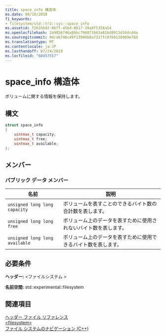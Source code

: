 ```yaml
---
title: space_info 構造体
ms.date: 09/10/2018
f1_keywords:
- filesystem/std::tr2::sys::space_info
ms.assetid: f2b35b42-06ff-45bd-8617-39a0f5358a54
ms.openlocfilehash: 2a9856746a8bbc796871663a81bd8911d34dcd4a
ms.sourcegitcommit: 0dcab746c49f13946b0a7317fc9769130969e76d
ms.translationtype: MT
ms.contentlocale: ja-JP
ms.lasthandoff: 07/24/2019
ms.locfileid: "68457557"
---
```

# <a name="spaceinfo-structure"></a>space_info 構造体

ボリュームに関する情報を保持します。

## <a name="syntax"></a>構文

```cpp
struct space_info
{
    uintmax_t capacity;
    uintmax_t free;
    uintmax_t available;
};
```

## <a name="members"></a>メンバー

### <a name="public-data-members"></a>パブリック データ メンバー

|名前|説明|
|----------|-----------------|
|`unsigned long long capacity`|ボリュームを表すことのできるバイト数の合計数を表します。|
|`unsigned long long free`|ボリューム上のデータを表すために使用されないバイト数を表します。|
|`unsigned long long available`|ボリューム上のデータを表すために使用できるバイト数を表します。|

## <a name="requirements"></a>必要条件

**ヘッダー:** \<ファイルシステム >

**名前空間:** std::experimental::filesystem

## <a name="see-also"></a>関連項目

[ヘッダー ファイル リファレンス](../standard-library/cpp-standard-library-header-files.md)\
[\<filesystem>](../standard-library/filesystem.md)\
[ファイル システムのナビゲーション (C++)](../standard-library/file-system-navigation.md)
